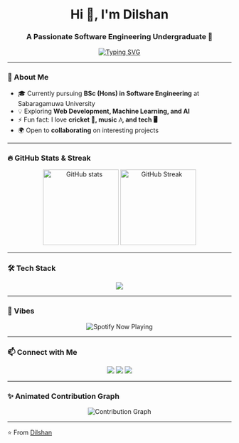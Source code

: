  <!-- Modern Creative GitHub Profile README -->

<h1 align="center">Hi 👋, I'm Dilshan</h1>
<h3 align="center">A Passionate Software Engineering Undergraduate 🚀</h3>

<!-- Typing Animation -->
<p align="center">
  <a href="https://git.io/typing-svg">
    <img src="https://readme-typing-svg.herokuapp.com?font=Fira+Code&pause=1000&center=true&vCenter=true&random=false&width=435&lines=Software+Engineering+Undergraduate;Full+Stack+Developer;ML+%26+AI+Enthusiast;Open+Source+Contributor;Always+Learning+New+Tech" alt="Typing SVG" />
  </a>
</p>

---

### 🌟 About Me  
- 🎓 Currently pursuing **BSc (Hons) in Software Engineering** at Sabaragamuwa University  
- 💡 Exploring **Web Development, Machine Learning, and AI**  
- ⚡ Fun fact: I love **cricket 🏏, music 🎶, and tech 🖥️**  
- 🌍 Open to **collaborating** on interesting projects  

---

### 🔥 GitHub Stats & Streak  
<p align="center">
  <img src="https://github-readme-stats.vercel.app/api?username=dilshandevxx&show_icons=true&theme=radical" alt="GitHub stats" height="170"/>
  <img src="https://streak-stats.demolab.com?user=dilshandevxx&theme=radical&hide_border=false" alt="GitHub Streak" height="170"/>
</p>

---

### 🛠️ Tech Stack  
<p align="center">
  <img src="https://skillicons.dev/icons?i=html,css,js,react,nodejs,express,python,java,mysql,git,github,flutter" />
</p>

---

### 🎵 Vibes  
<p align="center">
  <img src="https://spotify-github-profile.vercel.app/api/view?uid=your_spotify_id&cover_image=true&theme=novatorem&bar_color=53b14f&bar_color_cover=false" alt="Spotify Now Playing" />
</p>

---

### 📫 Connect with Me  
<p align="center">
  <a href="mailto:dilshanprathapaarachchi@gmail.com"><img src="https://img.shields.io/badge/Email-D14836?style=for-the-badge&logo=gmail&logoColor=white"/></a>
  <a href="https://github.com/dilshandevxx"><img src="https://img.shields.io/badge/GitHub-100000?style=for-the-badge&logo=github&logoColor=white"/></a>
  <a href="https://www.linkedin.com/in/your-linkedin"><img src="https://img.shields.io/badge/LinkedIn-0077B5?style=for-the-badge&logo=linkedin&logoColor=white"/></a>
</p>

---

### ✨ Animated Contribution Graph  
<p align="center">
  <img src="https://github-readme-activity-graph.vercel.app/graph?username=dilshandevxx&theme=tokyo-night" alt="Contribution Graph"/>
</p>

---

⭐️ From [Dilshan](https://github.com/dilshandevxx)
